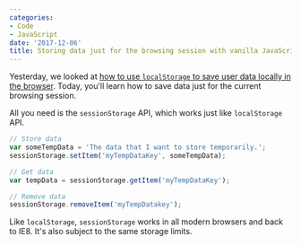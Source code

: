 ```yaml
---
categories:
- Code
- JavaScript
date: '2017-12-06'
title: Storing data just for the browsing session with vanilla JavaScript
---
```


Yesterday, we looked at [how to use `localStorage` to save user data locally in the browser](/using-localstorage-to-save-user-data-with-vanilla-javascript/). Today, you'll learn how to save data just for the current browsing session.

All you need is the `sessionStorage` API, which works just like `localStorage` API.

```javascript
// Store data
var someTempData = 'The data that I want to store temporarily.';
sessionStorage.setItem('myTempDataKey', someTempData);

// Get data
var tempData = sessionStorage.getItem('myTempDataKey');

// Remove data
sessionStorage.removeItem('myTempDatakey');
```

Like `localStorage`, `sessionStorage` works in all modern browsers and back to IE8. It's also subject to the same storage limits.